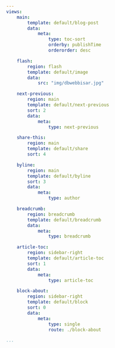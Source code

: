 ```yaml
---
views:
    main:
        template: default/blog-post
        data:
            meta:
                type: toc-sort
                orderby: publishTime
                orderorder: desc

    flash:
        region: flash
        template: default/image
        data:
            src: "img/dbwebbisar.jpg"

    next-previous:
        region: main
        template: default/next-previous
        sort: 2
        data:
            meta: 
                type: next-previous

    share-this:
        region: main
        template: default/share
        sort: 4

    byline:
        region: main
        template: default/byline
        sort: 3
        data:
            meta: 
                type: author

    breadcrumb:
        region: breadcrumb
        template: default/breadcrumb
        data:
            meta: 
                type: breadcrumb

    article-toc:
        region: sidebar-right
        template: default/article-toc
        sort: 1
        data:
            meta: 
                type: article-toc

    block-about:
        region: sidebar-right
        template: default/block
        sort: 0
        data:
            meta: 
                type: single
                route: ./block-about

...
```

